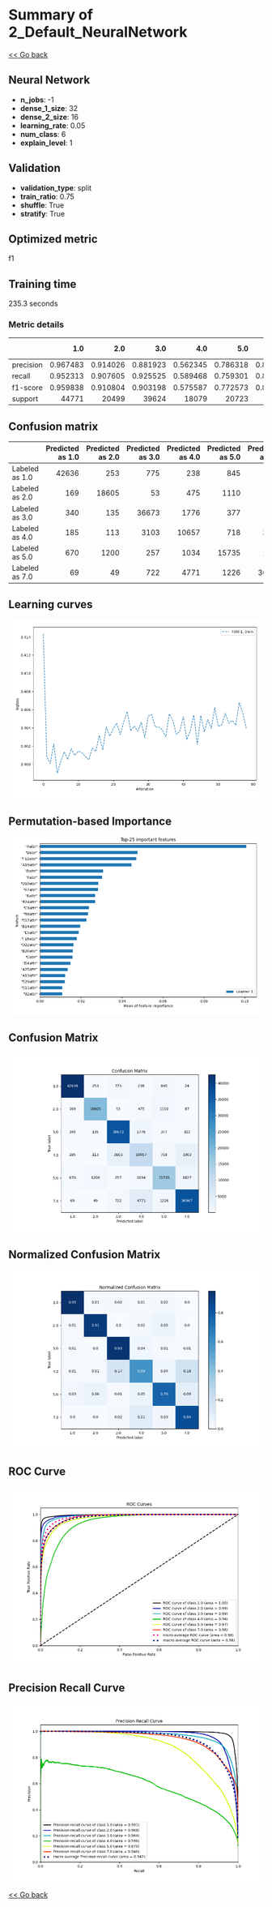 # Summary of 2_Default_NeuralNetwork

[<< Go back](../README.md)


## Neural Network
- **n_jobs**: -1
- **dense_1_size**: 32
- **dense_2_size**: 16
- **learning_rate**: 0.05
- **num_class**: 6
- **explain_level**: 1

## Validation
 - **validation_type**: split
 - **train_ratio**: 0.75
 - **shuffle**: True
 - **stratify**: True

## Optimized metric
f1

## Training time

235.3 seconds

### Metric details
|           |          1.0 |          2.0 |          3.0 |          4.0 |          5.0 |          7.0 |   accuracy |     macro avg |   weighted avg |   logloss |
|:----------|-------------:|-------------:|-------------:|-------------:|-------------:|-------------:|-----------:|--------------:|---------------:|----------:|
| precision |     0.967483 |     0.914026 |     0.881923 |     0.562345 |     0.786318 |     0.869178 |   0.860123 |      0.830212 |       0.861504 |  0.402737 |
| recall    |     0.952313 |     0.907605 |     0.925525 |     0.589468 |     0.759301 |     0.843918 |   0.860123 |      0.829689 |       0.860123 |  0.402737 |
| f1-score  |     0.959838 |     0.910804 |     0.903198 |     0.575587 |     0.772573 |     0.856362 |   0.860123 |      0.829727 |       0.860586 |  0.402737 |
| support   | 44771        | 20499        | 39624        | 18079        | 20723        | 43804        |   0.860123 | 187500        |  187500        |  0.402737 |


## Confusion matrix
|                |   Predicted as 1.0 |   Predicted as 2.0 |   Predicted as 3.0 |   Predicted as 4.0 |   Predicted as 5.0 |   Predicted as 7.0 |
|:---------------|-------------------:|-------------------:|-------------------:|-------------------:|-------------------:|-------------------:|
| Labeled as 1.0 |              42636 |                253 |                775 |                238 |                845 |                 24 |
| Labeled as 2.0 |                169 |              18605 |                 53 |                475 |               1110 |                 87 |
| Labeled as 3.0 |                340 |                135 |              36673 |               1776 |                377 |                323 |
| Labeled as 4.0 |                185 |                113 |               3103 |              10657 |                718 |               3303 |
| Labeled as 5.0 |                670 |               1200 |                257 |               1034 |              15735 |               1827 |
| Labeled as 7.0 |                 69 |                 49 |                722 |               4771 |               1226 |              36967 |

## Learning curves
![Learning curves](learning_curves.png)

## Permutation-based Importance
![Permutation-based Importance](permutation_importance.png)
## Confusion Matrix

![Confusion Matrix](confusion_matrix.png)


## Normalized Confusion Matrix

![Normalized Confusion Matrix](confusion_matrix_normalized.png)


## ROC Curve

![ROC Curve](roc_curve.png)


## Precision Recall Curve

![Precision Recall Curve](precision_recall_curve.png)



[<< Go back](../README.md)

